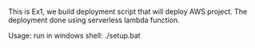 This is Ex1, we build deployment script that will deploy AWS project.
The deployment done using serverless lambda function.

Usage:
run in windows shell: ./setup.bat
